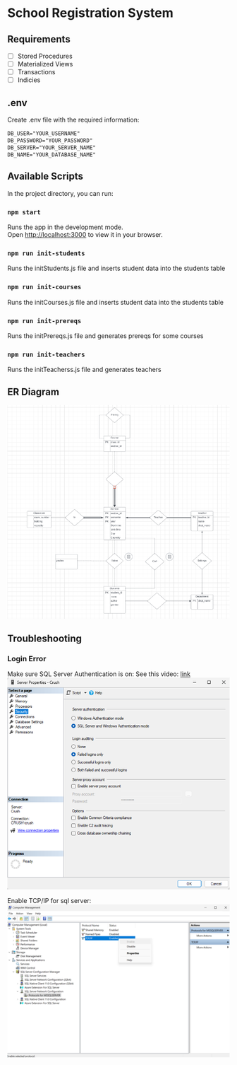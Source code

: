 # School Registration System

## Requirements

- [ ] Stored Procedures
- [ ] Materialized Views
- [ ] Transactions
- [ ] Indicies

## .env

Create .env file with the required information:

```
DB_USER="YOUR_USERNAME"
DB_PASSWORD="YOUR_PASSWORD"
DB_SERVER="YOUR_SERVER_NAME"
DB_NAME="YOUR_DATABASE_NAME"
```

## Available Scripts

In the project directory, you can run:

### `npm start`

Runs the app in the development mode.\
Open [http://localhost:3000](http://localhost:3000) to view it in your browser.

### `npm run init-students`

Runs the initStudents.js file and inserts student data into the students table

### `npm run init-courses`

Runs the initCourses.js file and inserts student data into the students table

### `npm run init-prereqs`

Runs the initPrereqs.js file and generates prereqs for some courses

### `npm run init-teachers`

Runs the initTeacherss.js file and generates teachers

## ER Diagram

<img src='./images/er-diagram.png'/>

## Troubleshooting

### Login Error

Make sure SQL Server Authentication is on:
See this video: <a href='https://www.youtube.com/watch?v=nKlIMvgL1vI'>link</a>
<img src='./images\troubleshooting-login.png'/>

Enable TCP/IP for sql server:
<img src='./images/troubleshooting-enable-tcp.png'/>
